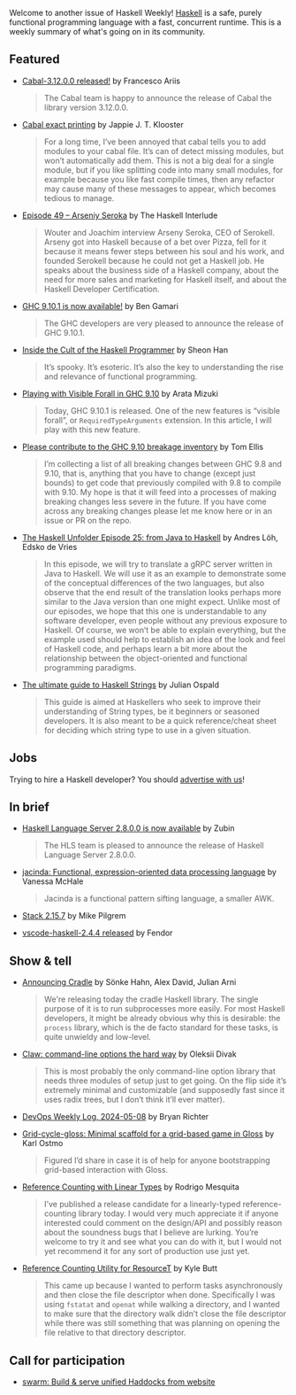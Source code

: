 Welcome to another issue of Haskell Weekly!
[Haskell](https://www.haskell.org) is a safe, purely functional programming language with a fast, concurrent runtime.
This is a weekly summary of what's going on in its community.

## Featured

- [Cabal-3.12.0.0 released!](https://discourse.haskell.org/t/ann-cabal-3-12-0-0-released/9504) by Francesco Ariis
  > The Cabal team is happy to announce the release of Cabal the library version 3.12.0.0.
  
- [Cabal exact printing](https://jappie.me/cabal-exact-printing.html) by Jappie J. T. Klooster
  > For a long time, I’ve been annoyed that cabal tells you to add modules to your cabal file. It’s can of detect missing modules, but won’t automatically add them. This is not a big deal for a single module, but if you like splitting code into many small modules, for example because you like fast compile times, then any refactor may cause many of these messages to appear, which becomes tedious to manage.
  
- [Episode 49 – Arseniy Seroka](https://haskell.foundation/podcast/49/) by The Haskell Interlude
  > Wouter and Joachim interview Arseny Seroka, CEO of Serokell. Arseny got into Haskell because of a bet over Pizza, fell for it because it means fewer steps between his soul and his work, and founded Serokell because he could not get a Haskell job. He speaks about the business side of a Haskell company, about the need for more sales and marketing for Haskell itself, and about the Haskell Developer Certification.

- [GHC 9.10.1 is now available!](https://discourse.haskell.org/t/ghc-9-10-1-is-now-available/9523) by Ben Gamari
  > The GHC developers are very pleased to announce the release of GHC 9.10.1.
  
- [Inside the Cult of the Haskell Programmer](https://www.wired.com/story/inside-the-cult-of-the-haskell-programmer/) by Sheon Han
  > It’s spooky. It’s esoteric. It’s also the key to understanding the rise and relevance of functional programming.
  
- [Playing with Visible Forall in GHC 9.10](https://minoki.github.io/posts/2024-05-11-playing-with-visible-forall.html) by Arata Mizuki
  > Today, GHC 9.10.1 is released. One of the new features is “visible forall”, or `RequiredTypeArguments` extension. In this article, I will play with this new feature.
  
- [Please contribute to the GHC 9.10 breakage inventory](https://discourse.haskell.org/t/please-contribute-to-the-ghc-9-10-breakage-inventory/9533/2) by Tom Ellis
  > I’m collecting a list of all breaking changes between GHC 9.8 and 9.10, that is, anything that you have to change (except just bounds) to get code that previously compiled with 9.8 to compile with 9.10. My hope is that it will feed into a processes of making breaking changes less severe in the future. If you have come across any breaking changes please let me know here or in an issue or PR on the repo.
  
- [The Haskell Unfolder Episode 25: from Java to Haskell](https://well-typed.com/blog/2024/05/haskell-unfolder-episode-25-from-java-to-haskell/) by Andres Löh, Edsko de Vries
  > In this episode, we will try to translate a gRPC server written in Java to Haskell. We will use it as an example to demonstrate some of the conceptual differences of the two languages, but also observe that the end result of the translation looks perhaps more similar to the Java version than one might expect. Unlike most of our episodes, we hope that this one is understandable to any software developer, even people without any previous exposure to Haskell. Of course, we won’t be able to explain everything, but the example used should help to establish an idea of the look and feel of Haskell code, and perhaps learn a bit more about the relationship between the object-oriented and functional programming paradigms.
  
- [The ultimate guide to Haskell Strings](https://hasufell.github.io/posts/2024-05-07-ultimate-string-guide.html) by Julian Ospald
  > This guide is aimed at Haskellers who seek to improve their understanding of String types, be it beginners or seasoned developers. It is also meant to be a quick reference/cheat sheet for deciding which string type to use in a given situation.

## Jobs

Trying to hire a Haskell developer?
You should [advertise with us](https://haskellweekly.news/advertising.html)!

## In brief

- [Haskell Language Server 2.8.0.0 is now available](https://discourse.haskell.org/t/haskell-language-server-2-8-0-0-is-now-available/9502) by Zubin
  > The HLS team is pleased to announce the release of Haskell Language Server 2.8.0.0.
  
- [jacinda: Functional, expression-oriented data processing language](https://hackage.haskell.org/package/jacinda) by Vanessa McHale
  > Jacinda is a functional pattern sifting language, a smaller AWK.
  
- [Stack 2.15.7](https://discourse.haskell.org/t/ann-stack-2-15-7/9540) by Mike Pilgrem
  
- [vscode-haskell-2.4.4 released](https://discourse.haskell.org/t/ann-vscode-haskell-2-4-4-released/9522) by Fendor

## Show & tell

- [Announcing Cradle](https://garnix.io/blog/announcing-cradle) by Sönke Hahn, Alex David, Julian Arni
  > We're releasing today the cradle Haskell library. The single purpose of it is to run subprocesses more easily. For most Haskell developers, it might be already obvious why this is desirable: the `process` library, which is the de facto standard for these tasks, is quite unwieldy and low-level.

- [Claw: command-line options the hard way](https://discourse.haskell.org/t/claw-command-line-options-the-hard-way/9509) by Oleksii Divak
  > This is most probably the only command-line option library that needs three modules of setup just to get going. On the flip side it’s extremely minimal and customizable (and supposedly fast since it uses radix trees, but I don’t think it’ll ever matter).

- [DevOps Weekly Log, 2024-05-08](https://discourse.haskell.org/t/devops-weekly-log-2024-05-08/9503) by Bryan Richter

- [Grid-cycle-gloss: Minimal scaffold for a grid-based game in Gloss](https://discourse.haskell.org/t/grid-cycle-gloss-minimal-scaffold-for-a-grid-based-game-in-gloss/9541) by Karl Ostmo
  > Figured I’d share in case it is of help for anyone bootstrapping grid-based interaction with Gloss.

- [Reference Counting with Linear Types](https://discourse.haskell.org/t/reference-counting-with-linear-types/9535) by Rodrigo Mesquita
  > I’ve published a release candidate for a linearly-typed reference-counting library today. I would very much appreciate it if anyone interested could comment on the design/API and possibly reason about the soundness bugs that I believe are lurking. You’re welcome to try it and see what you can do with it, but I would not yet recommend it for any sort of production use just yet. 

- [Reference Counting Utility for ResourceT](https://discourse.haskell.org/t/reference-counting-utility-for-resourcet/9518) by Kyle Butt
  > This came up because I wanted to perform tasks asynchronously and then close the file descriptor when done. Specifically I was using `fstatat` and `openat` while walking a directory, and I wanted to make sure that the directory walk didn’t close the file descriptor while there was still something that was planning on opening the file relative to that directory descriptor.

## Call for participation

- [swarm: Build & serve unified Haddocks from website](https://github.com/swarm-game/swarm/issues/1850)
